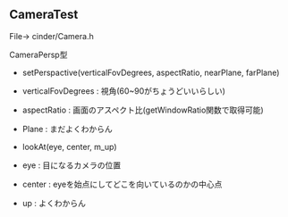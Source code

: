 ## CameraTest

File-> cinder/Camera.h    

CameraPersp型    

- setPerspactive(verticalFovDegrees, aspectRatio, nearPlane, farPlane)

- verticalFovDegrees : 視角(60~90がちょうどいいらしい)    
- aspectRatio        : 画面のアスペクト比(getWindowRatio関数で取得可能)    
- Plane              : まだよくわからん


- lookAt(eye, center, m_up)

- eye    : 目になるカメラの位置    
- center : eyeを始点にしてどこを向いているのかの中心点    
- up     : よくわからん